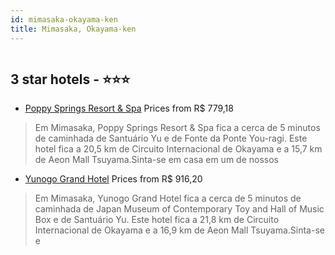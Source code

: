 ```yaml
---
id: mimasaka-okayama-ken
title: Mimasaka, Okayama-ken
---
```


<center><img src="https://i.travelapi.com/hotels/8000000/7870000/7861700/7861602/813ddf93_z.jpg" alt="" /></center>


##  3 star hotels - ⭐️⭐️⭐️

-    [Poppy Springs Resort & Spa](https://www.hurb.com/br/aud/https://www.hurb.com/br/hotels/mimasaka/poppy-springs-resort-spa-HT-NG10?cmp=18055) Prices from R$ 779,18
   > Em Mimasaka, Poppy Springs Resort & Spa fica a cerca de 5 minutos de caminhada de Santuário Yu e de Fonte da Ponte You-ragi.  Este hotel fica a 20,5 km de Circuito Internacional de Okayama e a 15,7 km de Aeon Mall Tsuyama.Sinta-se em casa em um de nossos 
-    [Yunogo Grand Hotel](https://www.hurb.com/br/aud/https://www.hurb.com/br/hotels/mimasaka/yunogo-grand-hotel-HT-L1NP?cmp=18055) Prices from R$ 916,20
   > Em Mimasaka, Yunogo Grand Hotel fica a cerca de 5 minutos de caminhada de Japan Museum of Contemporary Toy and Hall of Music Box e de Santuário Yu.  Este hotel fica a 21,8 km de Circuito Internacional de Okayama e a 16,9 km de Aeon Mall Tsuyama.Sinta-se e
